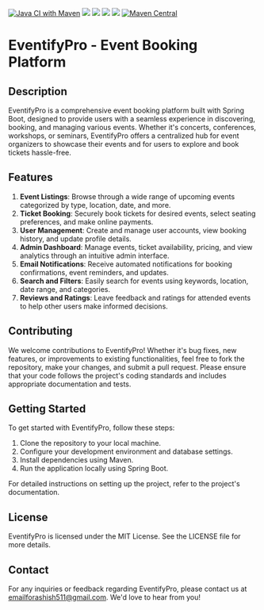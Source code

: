 [![Java CI with Maven](https://github.com/ashishpawar517/eventifyPro/actions/workflows/maven-ci.yml/badge.svg)](https://github.com/ashishpawar517/eventifyPro/actions/workflows/maven-ci.yml)
![](https://gist.githubusercontent.com/ashishpawar517/93d4a632e590d5dbd9cc0a6bc7454437/raw/badge.svg)
![](https://img.shields.io/badge/java-17-blue)
![](https://img.shields.io/badge/springboot-3.2.5-green)
![](https://img.shields.io/badge/database-H2-purple)
[![Maven Central](https://maven-badges.herokuapp.com/maven-central/cz.jirutka.rsql/rsql-parser/badge.svg)](https://maven-badges.herokuapp.com/maven-central/cz.jirutka.rsql/rsql-parser)

# EventifyPro - Event Booking Platform

## Description

EventifyPro is a comprehensive event booking platform built with Spring Boot, designed to provide users with a seamless experience in discovering, booking, and managing various events. Whether it's concerts, conferences, workshops, or seminars, EventifyPro offers a centralized hub for event organizers to showcase their events and for users to explore and book tickets hassle-free.

## Features

1. **Event Listings**: Browse through a wide range of upcoming events categorized by type, location, date, and more.
2. **Ticket Booking**: Securely book tickets for desired events, select seating preferences, and make online payments.
3. **User Management**: Create and manage user accounts, view booking history, and update profile details.
4. **Admin Dashboard**: Manage events, ticket availability, pricing, and view analytics through an intuitive admin interface.
5. **Email Notifications**: Receive automated notifications for booking confirmations, event reminders, and updates.
6. **Search and Filters**: Easily search for events using keywords, location, date range, and categories.
7. **Reviews and Ratings**: Leave feedback and ratings for attended events to help other users make informed decisions.

## Contributing

We welcome contributions to EventifyPro! Whether it's bug fixes, new features, or improvements to existing functionalities, feel free to fork the repository, make your changes, and submit a pull request. Please ensure that your code follows the project's coding standards and includes appropriate documentation and tests.

## Getting Started

To get started with EventifyPro, follow these steps:

1. Clone the repository to your local machine.
2. Configure your development environment and database settings.
3. Install dependencies using Maven.
4. Run the application locally using Spring Boot.

For detailed instructions on setting up the project, refer to the project's documentation.

## License

EventifyPro is licensed under the MIT License. See the LICENSE file for more details.

## Contact

For any inquiries or feedback regarding EventifyPro,
please contact us at
[emailforashish511@gmail.com](mailto:emailforashish511@gmail.com). We'd love to hear from you!
